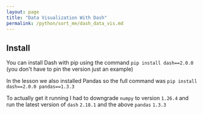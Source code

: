 ```yaml
---
layout: page
title: "Data Visualization With Dash"
permalink: /python/sort_me/dash_data_vis.md
---
```


## Install

You can install Dash with pip using the command `pip install dash==2.0.0` (you don't have to pin the version just an example)

In the lesson we also installed Pandas so the full command was `pip install dash==2.0.0 pandas==1.3.3`

To actually get it running I had to downgrade `numpy` to version `1.26.4` and run the latest version of `dash` `2.18.1` and the above `pandas` `1.3.3`
